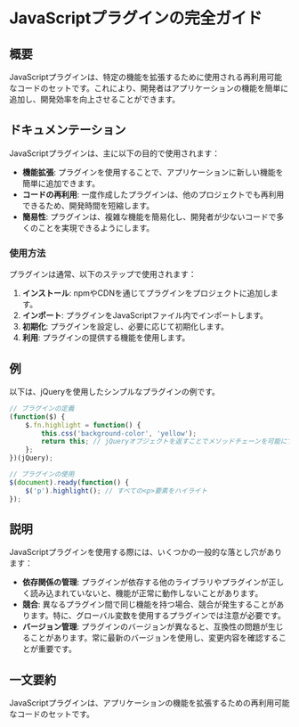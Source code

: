 <!--
Meta Description: # JavaScriptプラグインの完全ガイド ## 概要 JavaScriptプラグインは、特定の機能を拡張するために使用される再利用可能なコードのセットです。これにより、開発者はアプリケーションの機能を簡単に追加し、開発効率を向上させることができます。 ## ドキュメンテーション JavaScr...
Meta Keywords: javascriptプラグインは, function, highlight, javascriptプラグインの完全ガイド, 特定の機能を拡張するために使用される再利用可能なコードのセットです
-->

# JavaScriptプラグインの完全ガイド

## 概要
JavaScriptプラグインは、特定の機能を拡張するために使用される再利用可能なコードのセットです。これにより、開発者はアプリケーションの機能を簡単に追加し、開発効率を向上させることができます。

## ドキュメンテーション
JavaScriptプラグインは、主に以下の目的で使用されます：

- **機能拡張**: プラグインを使用することで、アプリケーションに新しい機能を簡単に追加できます。
- **コードの再利用**: 一度作成したプラグインは、他のプロジェクトでも再利用できるため、開発時間を短縮します。
- **簡易性**: プラグインは、複雑な機能を簡易化し、開発者が少ないコードで多くのことを実現できるようにします。

### 使用方法
プラグインは通常、以下のステップで使用されます：

1. **インストール**: npmやCDNを通じてプラグインをプロジェクトに追加します。
2. **インポート**: プラグインをJavaScriptファイル内でインポートします。
3. **初期化**: プラグインを設定し、必要に応じて初期化します。
4. **利用**: プラグインの提供する機能を使用します。

## 例
以下は、jQueryを使用したシンプルなプラグインの例です。

```javascript
// プラグインの定義
(function($) {
    $.fn.highlight = function() {
        this.css('background-color', 'yellow');
        return this; // jQueryオブジェクトを返すことでメソッドチェーンを可能にする
    };
})(jQuery);

// プラグインの使用
$(document).ready(function() {
    $('p').highlight(); // すべての<p>要素をハイライト
});
```

## 説明
JavaScriptプラグインを使用する際には、いくつかの一般的な落とし穴があります：

- **依存関係の管理**: プラグインが依存する他のライブラリやプラグインが正しく読み込まれていないと、機能が正常に動作しないことがあります。
- **競合**: 異なるプラグイン間で同じ機能を持つ場合、競合が発生することがあります。特に、グローバル変数を使用するプラグインでは注意が必要です。
- **バージョン管理**: プラグインのバージョンが異なると、互換性の問題が生じることがあります。常に最新のバージョンを使用し、変更内容を確認することが重要です。

## 一文要約
JavaScriptプラグインは、アプリケーションの機能を拡張するための再利用可能なコードのセットです。